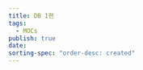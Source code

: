 ```yaml
---
title: DB 1편
tags:
  - MOCs
publish: true
date: 
sorting-spec: "order-desc: created"
---
```


```folder-index-content

```
